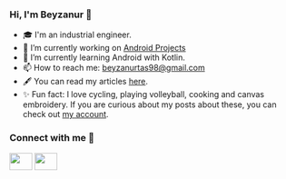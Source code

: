 ### Hi, I'm Beyzanur 🌸

- 🎓 I'm an industrial engineer.
- 🔭 I’m currently working on [Android Projects](https://github.com/beyzanurtas/UpSchool-Bootcamp-Progress)                                                             
- 🌱 I’m currently learning Android with Kotlin.
- 📫 How to reach me: beyzanurtas98@gmail.com
- 🖋 You can read my articles [here](https://medium.com/@beyzanurtas).
- ✨ Fun fact: I love cycling, playing volleyball, cooking and canvas embroidery. If you are curious about my posts about these, you can check out [my account](https://www.instagram.com/beyzaanurtass/). 
 
<h3 align="left">Connect with me 🤙 </h3>
<p align="left">
<a href="https://www.linkedin.com/in/beyzanurtas/" target="blank"><img align="center" src="https://cdn.jsdelivr.net/npm/simple-icons@3.0.1/icons/linkedin.svg" alt="" height="30" width="40" /></a>
<a href="https://www.instagram.com/beyzaanurtass/" target="blank"><img align="center" src="https://cdn.jsdelivr.net/npm/simple-icons@3.0.1/icons/instagram.svg" alt="" height="30" width="40" /></a>
</p>





